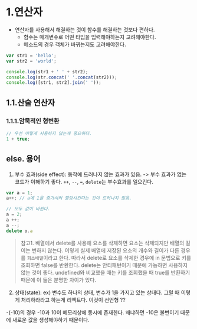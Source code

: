 # 1.연산자

- 연산자를 사용해서 해결하는 것이 함수를 해결하는 것보다 편하다.
  - 함수는 매개변수로 어떤 타입을 입력해야하는지 고려해야한다.
  - 메소드의 경우 객체가 바뀌는지도 고려해야한다.
```js
var str1 = 'hello';
var str2 = 'world';

console.log(str1 + ' ' + str2);
console.log(str.concat(' '.concat(str2)));
console.log([str1, str2].join(' '));
```

## 1.1.산술 연산자

### 1.1.1.암묵적인 형변환
```js
// 우선 이렇게 사용하지 않는게 중요하다.
1 + true;
```


## else. 용어
1. 부수 효과(side effect): 동작에 드러나지 않는 효과가 있음. -> 부수 효과가 없는 코드가 이해하기 좋다. `++`, `--`, `=`, `delete`는 부수효과를 일으킨다.

```js
var a = 1;
a++; // a에 1을 증가시켜 할당시킨다는 것이 드러나지 않음.
```
```js
// 모두 값이 바뀐다.
a = 2;
a ++;
a --;
delete o.a
```

> 참고1. 배열에서 delete를 사용해 요소를 삭제하면 요소는 삭제되지만 배열의 길이는 변하지 않는다. 이렇게 실제 배열에 저장된 요소의 개수와 길이가 다른 경우를 `희소배열`이라고 한다. 따라서 delete로 요소를 삭제한 경우에 in 문법으로 키를 조회하면 false를 반환한다. delete는 안티패턴이기 때문에 가능하면 사용하지 않는 것이 좋다. undefined와 비교했을 때는 키를 조회했을 때 true를 반환하기 때문에 이 둘은 분명한 차이가 있다.

2. 상태(state): ex) 변수도 하나의 상태, 변수가 1을 가지고 있는 상태다. 그럴 때 이렇게 처리하라라고 하는게 리엑트다. 이것이 선언형 ??


-(-10)의 경우 -10과 10이 메모리상에 동시에 존재한다. 왜냐하면 -10은 불변이기 때문에 새로운 값을 생성해야하기 때문이다.